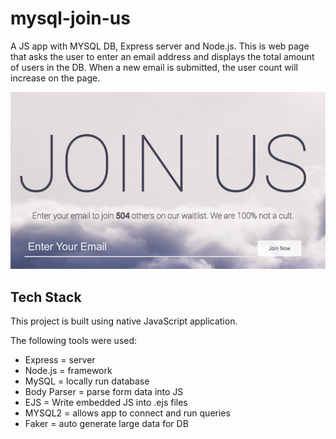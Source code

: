 # mysql-join-us
A JS app with MYSQL DB, Express server and Node.js. This is web page that asks the user to enter an email address and displays the total amount of users in the DB. When a new email is submitted, the user count will increase on the page.

![Join US](mysql-join-us.jpg)

## Tech Stack

This project is built using native JavaScript application.

The following tools were used:

- Express = server
- Node.js = framework
- MySQL = locally run database
- Body Parser = parse form data into JS
- EJS = Write embedded JS into .ejs files
- MYSQL2 = allows app to connect and run queries
- Faker = auto generate large data for DB

